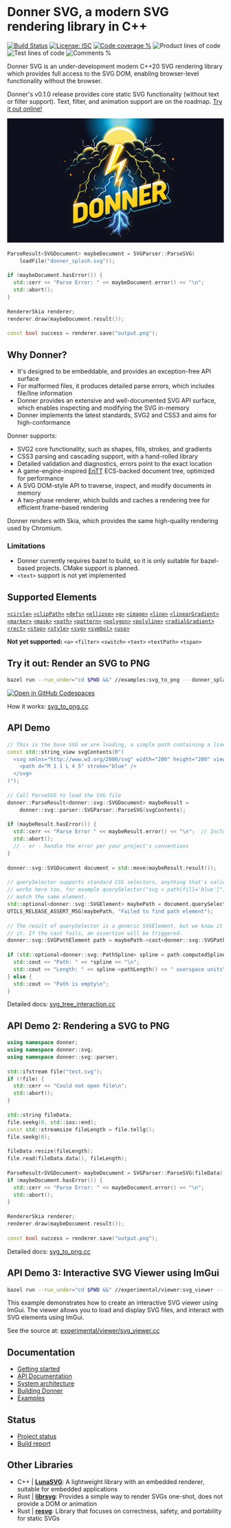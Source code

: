 # Donner SVG, a modern SVG rendering library in C++

[![Build Status](https://github.com/jwmcglynn/donner/actions/workflows/main.yml/badge.svg)](https://github.com/jwmcglynn/donner/actions/workflows/main.yml) [![License: ISC](https://img.shields.io/badge/License-ISC-blue.svg)](https://opensource.org/licenses/ISC) [![Code coverage %](https://codecov.io/gh/jwmcglynn/donner/branch/main/graph/badge.svg?token=Z3YJZNKGU0)](https://codecov.io/gh/jwmcglynn/donner) ![Product lines of code](https://gist.githubusercontent.com/jwmcglynn/91f7f490a72af9c06506c8176729d218/raw/loc.svg) ![Test lines of code](https://gist.githubusercontent.com/jwmcglynn/91f7f490a72af9c06506c8176729d218/raw/loc-tests.svg)
![Comments %](https://gist.githubusercontent.com/jwmcglynn/91f7f490a72af9c06506c8176729d218/raw/comments.svg)

Donner SVG is an under-development modern C++20 SVG rendering library which provides full access to the SVG DOM, enabling browser-level functionality without the browser.

Donner's v0.1.0 release provides core static SVG functionality (without text or filter support). Text, filter, and animation support are on the roadmap. [Try it out online!](https://jwmcglynn.github.io/donner-editor/)

![Donner splash image](donner_splash.svg)

```cpp
ParseResult<SVGDocument> maybeDocument = SVGParser::ParseSVG(
    loadFile("donner_splash.svg"));

if (maybeDocument.hasError()) {
  std::cerr << "Parse Error: " << maybeDocument.error() << "\n";
  std::abort();
}

RendererSkia renderer;
renderer.draw(maybeDocument.result());

const bool success = renderer.save("output.png");
```

## Why Donner?

- It's designed to be embeddable, and provides an exception-free API surface
- For malformed files, it produces detailed parse errors, which includes file/line information
- Donner provides an extensive and well-documented SVG API surface, which enables inspecting and modifying the SVG in-memory
- Donner implements the latest standards, SVG2 and CSS3 and aims for high-conformance

Donner supports:

- SVG2 core functionality, such as shapes, fills, strokes, and gradients
- CSS3 parsing and cascading support, with a hand-rolled library
- Detailed validation and diagnostics, errors point to the exact location
- A game-engine-inspired [EnTT](https://github.com/skypjack/entt) ECS-backed document tree, optimized for performance
- A SVG DOM-style API to traverse, inspect, and modify documents in memory
- A two-phase renderer, which builds and caches a rendering tree for efficient frame-based rendering

Donner renders with Skia, which provides the same high-quality rendering used by Chromium.

### Limitations

- Donner currently requires bazel to build, so it is only suitable for bazel-based projects. CMake support is planned.
- `<text>` support is not yet implemented

## Supported Elements

[`<circle>`](https://jwmcglynn.github.io/donner/xml_circle.html) [`<clipPath>`](https://jwmcglynn.github.io/donner/xml_clipPath.html) [`<defs>`](https://jwmcglynn.github.io/donner/xml_defs.html) [`<ellipse>`](https://jwmcglynn.github.io/donner/xml_ellipse.html) [`<g>`](https://jwmcglynn.github.io/donner/xml_g.html) [`<image>`](https://jwmcglynn.github.io/donner/group__xml__image.html) [`<line>`](https://jwmcglynn.github.io/donner/xml_line.html) [`<linearGradient>`](https://jwmcglynn.github.io/donner/xml_linearGradient.html) [`<marker>`](https://jwmcglynn.github.io/donner/xml_marker.html) [`<mask>`](https://jwmcglynn.github.io/donner/xml_mask.html) [`<path>`](https://jwmcglynn.github.io/donner/xml_path.html) [`<pattern>`](https://jwmcglynn.github.io/donner/xml_pattern.html) [`<polygon>`](https://jwmcglynn.github.io/donner/xml_polygon.html) [`<polyline>`](https://jwmcglynn.github.io/donner/xml_polyline.html) [`<radialGradient>`](https://jwmcglynn.github.io/donner/xml_radialGradient.html) [`<rect>`](https://jwmcglynn.github.io/donner/xml_rect.html) [`<stop>`](https://jwmcglynn.github.io/donner/xml_stop.html) [`<style>`](https://jwmcglynn.github.io/donner/group__xml__style.html) [`<svg>`](https://jwmcglynn.github.io/donner/xml_svg.html) [`<symbol>`](https://jwmcglynn.github.io/donner/xml_symbol.html) [`<use>`](https://jwmcglynn.github.io/donner/xml_use.html)

**Not yet supported:** `<a>` `<filter>` `<switch>` `<text>` `<textPath>` `<tspan>`

## Try it out: Render an SVG to PNG

```sh
bazel run --run_under="cd $PWD &&" //examples:svg_to_png -- donner_splash.svg
```

[![Open in GitHub Codespaces](https://github.com/codespaces/badge.svg)](https://codespaces.new/jwmcglynn/donner)

How it works: [svg_to_png.cc](https://jwmcglynn.github.io/donner/svg_to_png_8cc-example.html)

## API Demo

```cpp
// This is the base SVG we are loading, a simple path containing a line
const std::string_view svgContents(R"(
  <svg xmlns="http://www.w3.org/2000/svg" width="200" height="200" viewBox="0 0 10 10">
    <path d="M 1 1 L 4 5" stroke="blue" />
  </svg>
)");

// Call ParseSVG to load the SVG file
donner::ParseResult<donner::svg::SVGDocument> maybeResult =
    donner::svg::parser::SVGParser::ParseSVG(svgContents);

if (maybeResult.hasError()) {
  std::cerr << "Parse Error " << maybeResult.error() << "\n";  // Includes line:column and reason
  std::abort();
  // - or - handle the error per your project's conventions
}

donner::svg::SVGDocument document = std::move(maybeResult.result());

// querySelector supports standard CSS selectors, anything that's valid when defining a CSS rule
// works here too, for example querySelector("svg > path[fill='blue']") is also valid and will
// match the same element.
std::optional<donner::svg::SVGElement> maybePath = document.querySelector("path");
UTILS_RELEASE_ASSERT_MSG(maybePath, "Failed to find path element");

// The result of querySelector is a generic SVGElement, but we know it's a path, so we can cast
// it. If the cast fails, an assertion will be triggered.
donner::svg::SVGPathElement path = maybePath->cast<donner::svg::SVGPathElement>();

if (std::optional<donner::svg::PathSpline> spline = path.computedSpline()) {
  std::cout << "Path: " << *spline << "\n";
  std::cout << "Length: " << spline->pathLength() << " userspace units\n";
} else {
  std::cout << "Path is empty\n";
}
```

Detailed docs: [svg_tree_interaction.cc](https://jwmcglynn.github.io/donner/svg_tree_interaction_8cc-example.html)

## API Demo 2: Rendering a SVG to PNG

```cpp
using namespace donner;
using namespace donner::svg;
using namespace donner::svg::parser;

std::ifstream file("test.svg");
if (!file) {
  std::cerr << "Could not open file\n";
  std::abort();
}

std::string fileData;
file.seekg(0, std::ios::end);
const std::streamsize fileLength = file.tellg();
file.seekg(0);

fileData.resize(fileLength);  
file.read(fileData.data(), fileLength);

ParseResult<SVGDocument> maybeDocument = SVGParser::ParseSVG(fileData);
if (maybeDocument.hasError()) {
  std::cerr << "Parse Error: " << maybeDocument.error() << "\n";
  std::abort();
}

RendererSkia renderer;
renderer.draw(maybeDocument.result());

const bool success = renderer.save("output.png");
```

Detailed docs: [svg_to_png.cc](https://jwmcglynn.github.io/donner/svg_to_png_8cc-example.html)

## API Demo 3: Interactive SVG Viewer using ImGui

```sh
bazel run --run_under="cd $PWD &&" //experimental/viewer:svg_viewer -- donner_icon.svg
```

This example demonstrates how to create an interactive SVG viewer using ImGui. The viewer allows you to load and display SVG files, and interact with SVG elements using ImGui.

See the source at: [experimental/viewer/svg_viewer.cc](./experimental/viewer/svg_viewer.cc)

## Documentation

- [Getting started](https://jwmcglynn.github.io/donner/GettingStarted.html)
- [API Documentation](https://jwmcglynn.github.io/donner/DonnerAPI.html)
- [System architecture](https://jwmcglynn.github.io/donner/SystemArchitecture.html)
- [Building Donner](https://jwmcglynn.github.io/donner/BuildingDonner.html)
- [Examples](https://jwmcglynn.github.io/donner/examples.html)

## Status

- [Project status](https://github.com/jwmcglynn/donner/issues/149)
- [Build report](docs/build_report.md)

## Other Libraries

- C++ | **[LunaSVG](https://github.com/sammycage/lunasvg)**: A lightweight library with an embedded renderer, suitable for embedded applications
- Rust | **[librsvg](https://gitlab.gnome.org/GNOME/librsvg)**: Provides a simple way to render SVGs one-shot, does not provide a DOM or animation
- Rust | **[resvg](https://github.com/RazrFalcon/resvg)**: Library that focuses on correctness, safety, and portability for static SVGs
